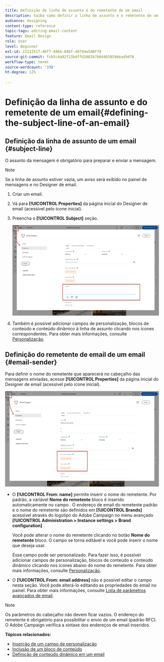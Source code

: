 ```yaml
---
title: Definição da linha de assunto e do remetente de um email
description: Saiba como definir a linha de assunto e o remetente de um email no Designer de email.
audience: designing
content-type: reference
topic-tags: editing-email-content
feature: Email Design
role: User
level: Beginner
exl-id: 22112517-40f7-4966-84bf-40794e5d0f79
source-git-commit: fcb5c4a92f23bdffd1082b7b044b5859dead9d70
workflow-type: tm+mt
source-wordcount: '338'
ht-degree: 12%

---
```


# Definição da linha de assunto e do remetente de um email{#defining-the-subject-line-of-an-email}

## Definição da linha de assunto de um email {#subject-line}

O assunto da mensagem é obrigatório para preparar e enviar a mensagem.

>[!NOTE]
>
>Se a linha de assunto estiver vazia, um aviso será exibido no painel de mensagens e no Designer de email.

1. Criar um email.
1. Vá para **[!UICONTROL Properties]** da página inicial do Designer de email (acessível pelo ícone inicial).
1. Preencha o **[!UICONTROL Subject]** seção.

   ![](assets/email_designer_subject.png)

1. Também é possível adicionar campos de personalização, blocos de conteúdo e conteúdo dinâmico à linha de assunto clicando nos ícones correspondentes. Para obter mais informações, consulte [Personalização](../../designing/using/personalization.md).

## Definição do remetente de email de um email {#email-sender}

Para definir o nome do remetente que aparecerá no cabeçalho das mensagens enviadas, acesse **[!UICONTROL Properties]** da página inicial do Designer de email (acessível pelo ícone inicial).

![](assets/delivery_content_edition16.png)

* O **[!UICONTROL From: name]** permite inserir o nome do remetente. Por padrão, a variável **Nome do remetente** bloco é inserido automaticamente no campo . O endereço de email do remetente padrão e o nome do remetente são definidos em **[!UICONTROL Brands]** acessível através do logotipo do Adobe Campaign no menu avançado **[!UICONTROL Administration > Instance settings > Brand configuration]** .

   Você pode alterar o nome do remetente clicando no botão **Nome do remetente** bloco. O campo se torna editável e você pode inserir o nome que deseja usar.

   Esse campo pode ser personalizado. Para fazer isso, é possível adicionar campos de personalização, blocos de conteúdo e conteúdo dinâmico clicando nos ícones abaixo do nome do remetente. Para obter mais informações, consulte [Personalização](../../designing/using/personalization.md).

* O **[!UICONTROL From: email address]** não é possível editar o campo nesta seção. Você pode alterá-lo editando as propriedades do email no painel. Para obter mais informações, consulte [Lista de parâmetros avançados de email](../../administration/using/configuring-email-channel.md#advanced-parameters).

>[!NOTE]
>
>Os parâmetros do cabeçalho não devem ficar vazios. O endereço do remetente é obrigatório para possibilitar o envio de um email (padrão RFC). O Adobe Campaign verifica a sintaxe dos endereços de email inseridos.

**Tópicos relacionados:**

* [Inserção de um campo de personalização](../../designing/using/personalization.md#inserting-a-personalization-field)
* [Inclusão de um bloco de conteúdo](../../designing/using/personalization.md#adding-a-content-block)
* [Definição de conteúdo dinâmico em um email](../../designing/using/personalization.md#defining-dynamic-content-in-an-email)
